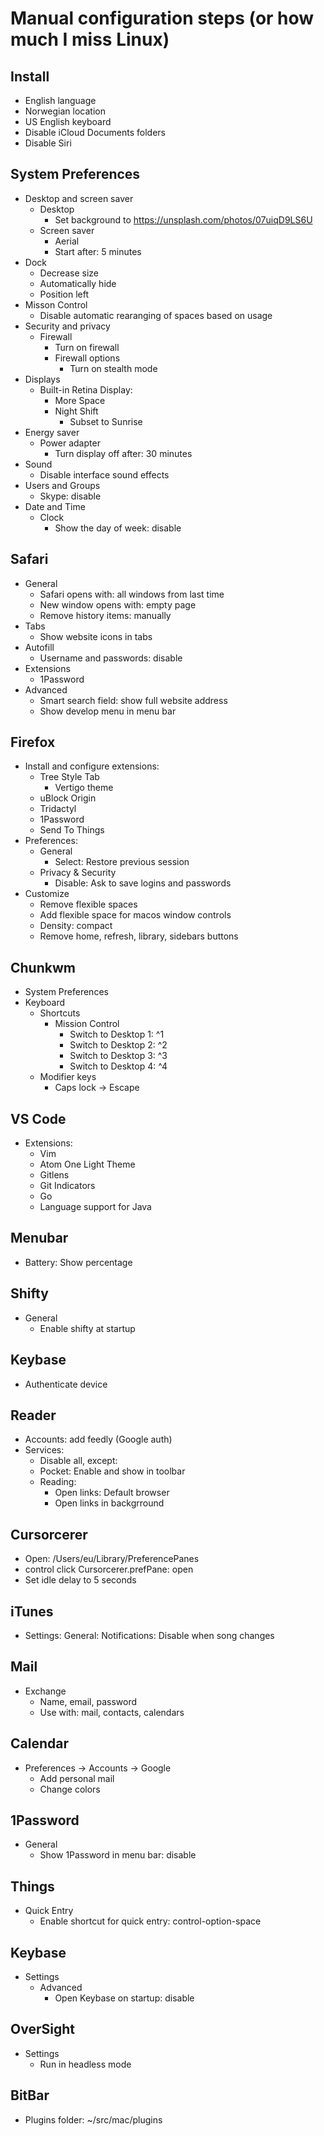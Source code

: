 Manual configuration steps (or how much I miss Linux)
=====================================================

Install
-------

- English language
- Norwegian location
- US English keyboard
- Disable iCloud Documents folders
- Disable Siri

System Preferences
------------------

- Desktop and screen saver
  - Desktop
    - Set background to https://unsplash.com/photos/07uiqD9LS6U
  - Screen saver
    - Aerial
    - Start after: 5 minutes
- Dock
  - Decrease size
  - Automatically hide
  - Position left
- Misson Control
  - Disable automatic rearanging of spaces based on usage
- Security and privacy
  - Firewall
    - Turn on firewall
    - Firewall options
      - Turn on stealth mode
- Displays
  - Built-in Retina Display:
    - More Space
    - Night Shift
      - Subset to Sunrise
- Energy saver
  - Power adapter
    - Turn display off after: 30 minutes
- Sound
  - Disable interface sound effects
- Users and Groups
  - Skype: disable
- Date and Time
  - Clock
    - Show the day of week: disable

Safari
------

- General
  - Safari opens with: all windows from last time
  - New window opens with: empty page
  - Remove history items: manually
- Tabs
  - Show website icons in tabs
- Autofill
  - Username and passwords: disable
- Extensions
  - 1Password
- Advanced
  - Smart search field: show full website address
  - Show develop menu in menu bar

Firefox
-------

- Install and configure extensions:
  - Tree Style Tab
    - Vertigo theme
  - uBlock Origin
  - Tridactyl
  - 1Password
  - Send To Things
- Preferences:
  - General
    - Select: Restore previous session
  - Privacy & Security
    - Disable: Ask to save logins and passwords
- Customize
  - Remove flexible spaces
  - Add flexible space for macos window controls
  - Density: compact
  - Remove home, refresh, library, sidebars buttons

Chunkwm
-------

- System Preferences
 - Keyboard
   - Shortcuts
     - Mission Control
       - Switch to Desktop 1: ^1
       - Switch to Desktop 2: ^2
       - Switch to Desktop 3: ^3
       - Switch to Desktop 4: ^4
    - Modifier keys
      - Caps lock -> Escape

VS Code
-------

- Extensions:
  - Vim
  - Atom One Light Theme
  - Gitlens
  - Git Indicators
  - Go
  - Language support for Java

Menubar
-------

- Battery: Show percentage

Shifty
------

- General
  - Enable shifty at startup

Keybase
-------

- Authenticate device

Reader
------

- Accounts: add feedly (Google auth)
- Services:
  - Disable all, except:
  - Pocket: Enable and show in toolbar
  - Reading:
    - Open links: Default browser
    - Open links in backgrround

Cursorcerer
-----------

- Open: /Users/eu/Library/PreferencePanes
- control click Cursorcerer.prefPane: open
- Set idle delay to 5 seconds

iTunes
------

- Settings: General: Notifications: Disable when song changes

Mail
----

- Exchange
  - Name, email, password
  - Use with: mail, contacts, calendars

Calendar
--------

- Preferences -> Accounts -> Google
  - Add personal mail
  - Change colors

1Password
---------

- General
  - Show 1Password in menu bar: disable

Things
------

- Quick Entry
  - Enable shortcut for quick entry: control-option-space

Keybase
-------

- Settings
  - Advanced
    - Open Keybase on startup: disable

OverSight
---------

- Settings
  - Run in headless mode

BitBar
------

- Plugins folder: ~/src/mac/plugins

